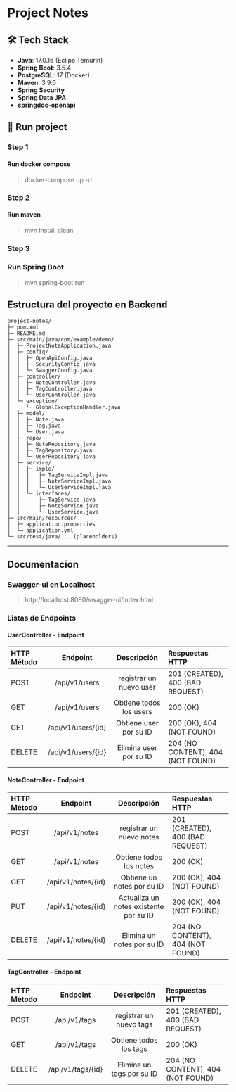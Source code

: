 # Project Notes

## 🛠 Tech Stack
- **Java**: 17.0.16 (Eclipe Temurin)
- **Spring Boot**: 3.5.4
- **PostgreSQL**: 17 (Docker)
- **Maven**: 3.9.6
- **Spring Security**
- **Spring Data JPA**
- **springdoc-openapi**

## 🚀 Run project
  ### Step 1
  #### Run docker compose 
  > docker-compose up -d
  
  ### Step 2
  #### Run maven 
  > mvn install clean

  ### Step 3
  ### Run Spring Boot
  > mvn spring-boot:run

## Estructura del proyecto en Backend
```
project-notes/
├─ pom.xml
├─ README.md
├─ src/main/java/com/example/demo/
│  ├─ ProjectNoteApplication.java
│  ├─ config/
│  │  ├─ OpenApiConfig.java
│  │  ├─ SecurityConfig.java
│  │  └─ SwaggerConfig.java
│  ├─ controller/
│  │  ├─ NoteController.java
│  │  ├─ TagController.java
│  │  └─ UserController.java
│  └─ exception/
│     └─ GlobalExceptionHandler.java
│  ├─ model/
│  │  ├─ Note.java
│  │  ├─ Tag.java
│  │  └─ User.java
│  ├─ repo/
│  │  ├─ NoteRepository.java
│  │  ├─ TagRepository.java
│  │  └─ UserRepository.java
│  ├─ service/
│  │  ├─ imple/
│  │  │   ├─ TagServiceImpl.java
│  │  │   ├─ NoteServiceImpl.java
│  │  │   └─ UserServiceImpl.java
│  │  └─ interfaces/
│  │      ├─ TagService.java
│  │      ├─ NoteService.java
│  │      └─ UserService.java
├─ src/main/resources/
│  ├─ application.properties
│  └─ application.yml
└─ src/test/java/... (placeholders)
```

---

## Documentacion
### Swagger-ui en Localhost
> http://localhost:8080/swagger-ui/index.html
### Listas de Endpoints
#### UserController - Endpoint
| HTTP Método | Endpoint | Descripción |  Respuestas HTTP |
| :---         |     :---:      |          :---: |          :--- |
| POST   | /api/v1/users     | registrar un nuevo user    | 201 (CREATED), 400 (BAD REQUEST) |
| GET     | /api/v1/users       | Obtiene todos los users      | 200 (OK) |
| GET     | /api/v1/users/{id}       | Obtiene user por su ID      | 200 (OK), 404 (NOT FOUND) |
| DELETE     | /api/v1/users/{id}       | Elimina user por su ID      |  204 (NO CONTENT), 404 (NOT FOUND) |

#### NoteController - Endpoint
| HTTP Método | Endpoint | Descripción |  Respuestas HTTP |
| :---         |     :---:      |          :---: |          :--- |
| POST   | /api/v1/notes     | registrar un nuevo notes    | 201 (CREATED), 400 (BAD REQUEST) |
| GET     | /api/v1/notes       | Obtiene todos los notes      | 200 (OK) |
| GET     | /api/v1/notes/{id}       | Obtiene un notes por su ID      | 200 (OK), 404 (NOT FOUND) |
| PUT     | /api/v1/notes/{id}       | Actualiza un notes existente por su ID      | 200 (OK), 404 (NOT FOUND) |
| DELETE     | /api/v1/notes/{id}       | Elimina un notes por su ID      |  204 (NO CONTENT), 404 (NOT FOUND) |

#### TagController - Endpoint
| HTTP Método | Endpoint | Descripción |  Respuestas HTTP |
| :---         |     :---:      |          :---: |          :--- |
| POST   | /api/v1/tags     | registrar un nuevo tags    | 201 (CREATED), 400 (BAD REQUEST) |
| GET     | /api/v1/tags       | Obtiene todos los tags      | 200 (OK) |
| DELETE     | /api/v1/tags/{id}       | Elimina un tags por su ID      |  204 (NO CONTENT), 404 (NOT FOUND) |

